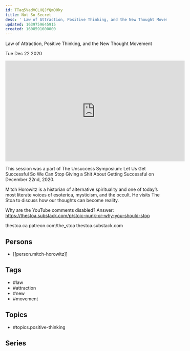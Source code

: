 ```yaml
---
id: TTaq5VadVCLHQJfQmO0ky
title: Not So Secret
desc: ' Law of Attraction, Positive Thinking, and the New Thought Movement'
updated: 1639759645915
created: 1608591600000
---
```



 Law of Attraction, Positive Thinking, and the New Thought Movement

Tue Dec 22 2020

<iframe width="560" height="315" src="https://www.youtube.com/embed/-rttBdnh87k" title="Not So Secret: Law of Attraction, Positive Thinking, and the New Thought Movement w/ Mitch Horowitz" frameborder="0" allow="accelerometer; autoplay; clipboard-write; encrypted-media; gyroscope; picture-in-picture" allowfullscreen ></iframe>

This session was a part of The Unsuccess Symposium: Let Us Get Successful So We Can Stop Giving a Shit About Getting Successful on December 22nd, 2020.

Mitch Horowitz is a historian of alternative spirituality and one of today’s most literate voices of esoterica, mysticism, and the occult. He visits The Stoa to discuss how our thoughts can become reality.

Why are the YouTube comments disabled? Answer: https://thestoa.substack.com/p/stoic-punk-or-why-you-should-stop

thestoa.ca
patreon.com/the_stoa
thestoa.substack.com

## Persons

- [[person.mitch-horowitz]]

## Tags

- #law
- #attraction
- #new
- #movement

## Topics

- #topics.positive-thinking

## Series




